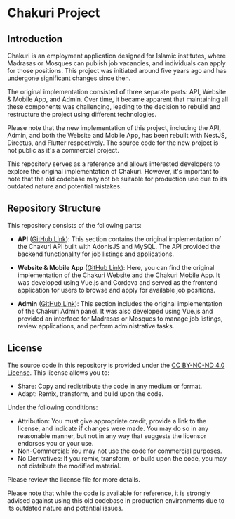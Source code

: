 # Chakuri Project

## Introduction

Chakuri is an employment application designed for Islamic institutes, where Madrasas or Mosques can publish job vacancies, and individuals can apply for those positions. This project was initiated around five years ago and has undergone significant changes since then.

The original implementation consisted of three separate parts: API, Website & Mobile App, and Admin. Over time, it became apparent that maintaining all these components was challenging, leading to the decision to rebuild and restructure the project using different technologies.

Please note that the new implementation of this project, including the API, Admin, and both the Website and Mobile App, has been rebuilt with NestJS, Directus, and Flutter respectively. The source code for the new project is not public as it's a commercial project.

This repository serves as a reference and allows interested developers to explore the original implementation of Chakuri. However, it's important to note that the old codebase may not be suitable for production use due to its outdated nature and potential mistakes.

## Repository Structure

This repository consists of the following parts:

- **API** ([GitHub Link](https://github.com/IbrahimAlKhalil/chakuri-api)): This section contains the original implementation of the Chakuri API built with AdonisJS and MySQL. The API provided the backend functionality for job listings and applications.

- **Website & Mobile App** ([GitHub Link](https://github.com/IbrahimAlKhalil/chakuri-frontend)): Here, you can find the original implementation of the Chakuri Website and the Chakuri Mobile App. It was developed using Vue.js and Cordova and served as the frontend application for users to browse and apply for available job positions.

- **Admin** ([GitHub Link](https://github.com/IbrahimAlKhalil/chakuri-admin)): This section includes the original implementation of the Chakuri Admin panel. It was also developed using Vue.js and provided an interface for Madrasas or Mosques to manage job listings, review applications, and perform administrative tasks.

## License

The source code in this repository is provided under the [CC BY-NC-ND 4.0 License](https://creativecommons.org/licenses/by-nc-nd/4.0). This license allows you to:

- Share: Copy and redistribute the code in any medium or format.
- Adapt: Remix, transform, and build upon the code.

Under the following conditions:

- Attribution: You must give appropriate credit, provide a link to the license, and indicate if changes were made. You may do so in any reasonable manner, but not in any way that suggests the licensor endorses you or your use.
- Non-Commercial: You may not use the code for commercial purposes.
- No Derivatives: If you remix, transform, or build upon the code, you may not distribute the modified material.

Please review the license file for more details.

Please note that while the code is available for reference, it is strongly advised against using this old codebase in production environments due to its outdated nature and potential issues.
